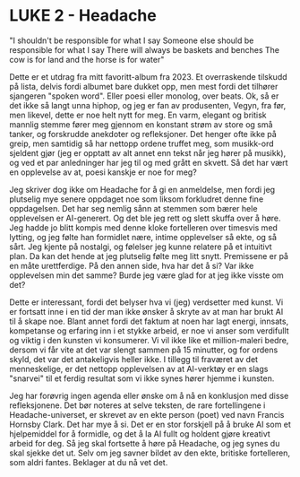 # LUKE 2 - Headache

"I shouldn't be responsible for what I say
Someone else should be responsible for what I say
There will always be baskets and benches
The cow is for land and the horse is for water"

Dette er et utdrag fra mitt favoritt-album fra 2023. Et overraskende tilskudd på lista, delvis fordi albumet bare dukket opp, men mest fordi det tilhører sjangeren "spoken word". Eller poesi eller monolog, over beats. Ok, så er det ikke så langt unna hiphop, og jeg er fan av produsenten, Vegyn, fra før, men likevel, dette er noe helt nytt for meg. En varm, elegant og britisk mannlig stemme fører meg gjennom en konstant strøm av store og små tanker, og forskrudde anekdoter og refleksjoner. Det henger ofte ikke på greip, men samtidig så har nettopp ordene truffet meg, som musikk-ord sjeldent gjør (jeg er opptatt av alt annet enn tekst når jeg hører på musikk), og ved et par anledninger har jeg til og med grått en skvett. Så det har vært en opplevelse av at, poesi kanskje er noe for meg?

Jeg skriver dog ikke om Headache for å gi en anmeldelse, men fordi jeg plutselig mye senere oppdaget noe som liksom forkludret denne fine oppdagelsen. Det har seg nemlig sånn at stemmen som bærer hele opplevelsen er AI-generert. Og det ble jeg rett og slett skuffa over å høre. Jeg hadde jo blitt kompis med denne kloke fortelleren over timesvis med lytting, og jeg følte han formidlet nære, intime opplevelser så ekte, og så sårt. Jeg kjente på nostalgi, og følelser jeg kunne relatere på et intuitivt plan. Da kan det hende at jeg plutselig følte meg litt snytt. Premissene er på en måte urettferdige. På den annen side, hva har det å si? Var ikke opplevelsen min det samme? Burde jeg være glad for at jeg ikke visste om det?

Dette er interessant, fordi det belyser hva vi (jeg) verdsetter med kunst. Vi er fortsatt inne i en tid der man ikke ønsker å skryte av at man har brukt AI til å skape noe. Blant annet fordi det faktum at noen har lagt energi, innsats, kompetanse og erfaring inn i et stykke arbeid, er noe vi anser som verdifullt og viktig i den kunsten vi konsumerer. Vi vil ikke like et million-maleri bedre, dersom vi får vite at det var slengt sammen på 15 minutter, og for ordens skyld, det var det antakeligvis heller ikke. I tillegg til fraværet av det menneskelige,  er det nettopp opplevelsen av at AI-verktøy er en slags "snarvei" til et ferdig resultat som vi ikke synes hører hjemme i kunsten.

Jeg har forøvrig ingen agenda eller ønske om å nå en konklusjon med disse refleksjonene. Det bør noteres at selve teksten, de rare fortellingene i Headache-universet, er skrevet av en ekte person (poet) ved navn Francis Hornsby Clark. Det har mye å si. Det er en stor forskjell på å bruke AI som et hjelpemiddel for å formidle, og det å la AI fullt og holdent gjøre kreativt arbeid for deg. Så jeg skal fortsette å høre på Headache, og jeg synes du skal sjekke det ut. Selv om jeg savner bildet av den ekte, britiske fortelleren, som aldri fantes. Beklager at du nå vet det.
